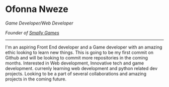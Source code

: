 # Ofonna Nweze

*Game Developer/Web Developer* <br>
<!-- *Founder of <a href="https://smallygames.com/" target="_blank">Smally Games</a>-->

*Founder of <a href="https://smallygames.com/" target="_blank">Smally Games</a>*

----------------------------

I'm an aspiring Front End developer and a Game developer with an amazing ethic looking to learn new things. This is going to be my first commit on Github and will
be looking to commit more repositories in the coming months. Interested in Web development, Innovative tech and game development. currenly learning web development and python
related dev projects. Looking to be a part of several collaborations and amazing projects in the coming future. 

<!---
Ofonna-N/Ofonna-N is a ✨ special ✨ repository because its `README.md` (this file) appears on your GitHub profile.
You can click the Preview link to take a look at your changes.
--->
